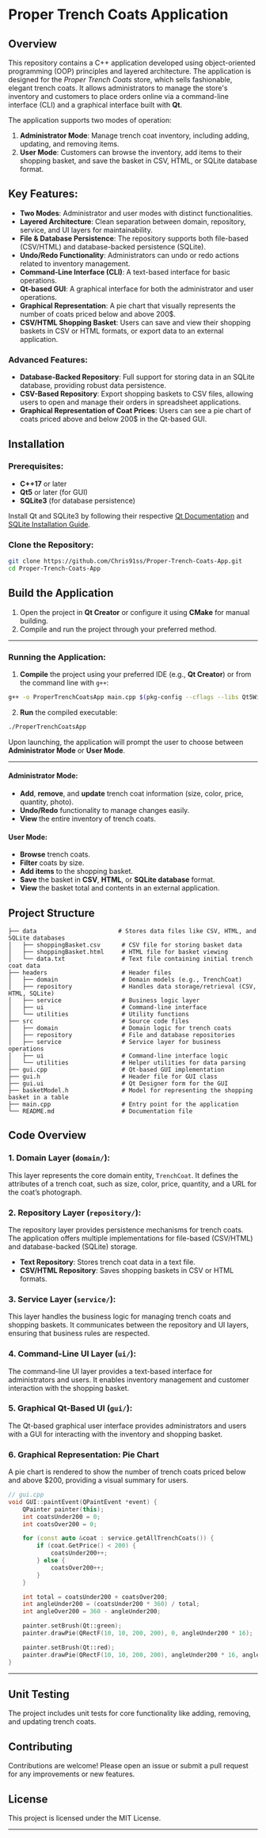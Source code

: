 # Proper Trench Coats Application

## Overview
This repository contains a C++ application developed using object-oriented programming (OOP) principles and layered architecture. The application is designed for the *Proper Trench Coats* store, which sells fashionable, elegant trench coats. It allows administrators to manage the store's inventory and customers to place orders online via a command-line interface (CLI) and a graphical interface built with **Qt**.

The application supports two modes of operation:
1. **Administrator Mode**: Manage trench coat inventory, including adding, updating, and removing items.
2. **User Mode**: Customers can browse the inventory, add items to their shopping basket, and save the basket in CSV, HTML, or SQLite database format.

## Key Features:
- **Two Modes**: Administrator and user modes with distinct functionalities.
- **Layered Architecture**: Clean separation between domain, repository, service, and UI layers for maintainability.
- **File & Database Persistence**: The repository supports both file-based (CSV/HTML) and database-backed persistence (SQLite).
- **Undo/Redo Functionality**: Administrators can undo or redo actions related to inventory management.
- **Command-Line Interface (CLI)**: A text-based interface for basic operations.
- **Qt-based GUI**: A graphical interface for both the administrator and user operations.
- **Graphical Representation**: A pie chart that visually represents the number of coats priced below and above 200$.
- **CSV/HTML Shopping Basket**: Users can save and view their shopping baskets in CSV or HTML formats, or export data to an external application.

### Advanced Features:
- **Database-Backed Repository**: Full support for storing data in an SQLite database, providing robust data persistence.
- **CSV-Based Repository**: Export shopping baskets to CSV files, allowing users to open and manage their orders in spreadsheet applications.
- **Graphical Representation of Coat Prices**: Users can see a pie chart of coats priced above and below 200$ in the Qt-based GUI.

## Installation

### Prerequisites:
- **C++17** or later
- **Qt5** or later (for GUI)
- **SQLite3** (for database persistence)

Install Qt and SQLite3 by following their respective [Qt Documentation](https://doc.qt.io/qt-5/gettingstarted.html) and [SQLite Installation Guide](https://www.sqlite.org/download.html).

### Clone the Repository:
```bash
git clone https://github.com/Chris91ss/Proper-Trench-Coats-App.git
cd Proper-Trench-Coats-App
```

## Build the Application

1. Open the project in **Qt Creator** or configure it using **CMake** for manual building.
2. Compile and run the project through your preferred method.

---

### Running the Application:

1. **Compile** the project using your preferred IDE (e.g., **Qt Creator**) or from the command line with `g++`:

```bash
g++ -o ProperTrenchCoatsApp main.cpp $(pkg-config --cflags --libs Qt5Widgets) -lsqlite3
```

2. **Run** the compiled executable:

```bash
./ProperTrenchCoatsApp
```

Upon launching, the application will prompt the user to choose between **Administrator Mode** or **User Mode**.

---

#### Administrator Mode:
- **Add**, **remove**, and **update** trench coat information (size, color, price, quantity, photo).
- **Undo/Redo** functionality to manage changes easily.
- **View** the entire inventory of trench coats.

#### User Mode:
- **Browse** trench coats.
- **Filter** coats by size.
- **Add items** to the shopping basket.
- **Save** the basket in **CSV**, **HTML**, or **SQLite database** format.
- **View** the basket total and contents in an external application.

## Project Structure

```plaintext
├── data                       # Stores data files like CSV, HTML, and SQLite databases
│   ├── shoppingBasket.csv      # CSV file for storing basket data
│   ├── shoppingBasket.html     # HTML file for basket viewing
│   └── data.txt                # Text file containing initial trench coat data
├── headers                     # Header files
│   ├── domain                  # Domain models (e.g., TrenchCoat)
│   ├── repository              # Handles data storage/retrieval (CSV, HTML, SQLite)
│   ├── service                 # Business logic layer
│   ├── ui                      # Command-line interface
│   └── utilities               # Utility functions
├── src                         # Source code files
│   ├── domain                  # Domain logic for trench coats
│   ├── repository              # File and database repositories
│   ├── service                 # Service layer for business operations
│   ├── ui                      # Command-line interface logic
│   └── utilities               # Helper utilities for data parsing
├── gui.cpp                     # Qt-based GUI implementation
├── gui.h                       # Header file for GUI class
├── gui.ui                      # Qt Designer form for the GUI
├── basketModel.h               # Model for representing the shopping basket in a table
├── main.cpp                    # Entry point for the application
└── README.md                   # Documentation file
```

## Code Overview

### 1. **Domain Layer (`domain/`)**:
This layer represents the core domain entity, `TrenchCoat`. It defines the attributes of a trench coat, such as size, color, price, quantity, and a URL for the coat’s photograph.

### 2. **Repository Layer (`repository/`)**:
The repository layer provides persistence mechanisms for trench coats. The application offers multiple implementations for file-based (CSV/HTML) and database-backed (SQLite) storage.

- **Text Repository**: Stores trench coat data in a text file.
- **CSV/HTML Repository**: Saves shopping baskets in CSV or HTML formats.

### 3. **Service Layer (`service/`)**:
This layer handles the business logic for managing trench coats and shopping baskets. It communicates between the repository and UI layers, ensuring that business rules are respected.

### 4. **Command-Line UI Layer (`ui/`)**:
The command-line UI layer provides a text-based interface for administrators and users. It enables inventory management and customer interaction with the shopping basket.

### 5. **Graphical Qt-Based UI (`gui/`)**:
The Qt-based graphical user interface provides administrators and users with a GUI for interacting with the inventory and shopping basket.

### 6. **Graphical Representation: Pie Chart**
A pie chart is rendered to show the number of trench coats priced below and above $200, providing a visual summary for users.

```cpp
// gui.cpp
void GUI::paintEvent(QPaintEvent *event) {
    QPainter painter(this);
    int coatsUnder200 = 0;
    int coatsOver200 = 0;

    for (const auto &coat : service.getAllTrenchCoats()) {
        if (coat.GetPrice() < 200) {
            coatsUnder200++;
        } else {
            coatsOver200++;
        }
    }

    int total = coatsUnder200 + coatsOver200;
    int angleUnder200 = (coatsUnder200 * 360) / total;
    int angleOver200 = 360 - angleUnder200;

    painter.setBrush(Qt::green);
    painter.drawPie(QRectF(10, 10, 200, 200), 0, angleUnder200 * 16);

    painter.setBrush(Qt::red);
    painter.drawPie(QRectF(10, 10, 200, 200), angleUnder200 * 16, angleOver200 * 16);
}
```

---

## Unit Testing

The project includes unit tests for core functionality like adding, removing, and updating trench coats.

## Contributing

Contributions are welcome! Please open an issue or submit a pull request for any improvements or new features.

## License

This project is licensed under the MIT License.

--- 
